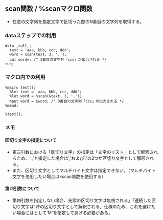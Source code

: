 ## scan関数 / %scanマクロ関数

- 任意の文字列を指定文字で区切った際のN番目の文字列を取得する。

### dataステップでの利用

``` sas
data _null_;
  text = 'aaa, bbb, ccc, ddd';
  word = scan(text, 3, ',');
  put word=; /" 3番目の文字列「ccc」が出力される */
run;
```

### マクロ内での利用

``` sas
%macro test();
  %let text = 'aaa, bbb, ccc, ddd';
  %let word = %scan(&text, 3, ',');
  %put word = &word; /" 3番目の文字列「ccc」が出力される */
%mend;

%test();
```

### メモ

#### 区切り文字の指定について
- 第三引数における「区切り文字」の指定は「文字のリスト」として解釈されるため、'.,'と指定した場合は','および'.'の2つが区切り文字として解釈される。
- また、区切り文字としてマルチバイト文字は指定できない。（マルチバイト文字を使用したい場合はkscan関数を使用する）

#### 第四引数について
  - 第四引数を指定しない場合、先頭の区切り文字は無視される」「連続した区切り文字は1津の区切り文字として解釈される」仕様のため、これを避けたい場合にはとして'M'を指定してあげる必要がある。
